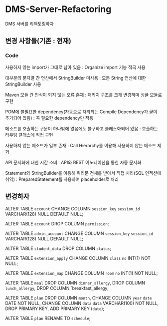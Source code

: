 # DMS-Server-Refactoring
DMS 서버를 리팩토링하자

## 변경 사항들(기존 : 현재)
### Code
사용하지 않는 import가 그대로 남아 있음 : Organize import 기능 적극 사용

대부분의 문자열 간 연산에서 StringBuilder 미사용 : 모든 String 연산에 대한 StringBuilder 사용

Maven 모듈 간 인식이 되지 않는 오류 존재 : 패키지 구조를 크게 변경하며 싱글 모듈로 구현

POM에 불필요한 dependency(자동으로 처리되는 Compile Dependency가 굳이 추가되어 있음) : 꼭 필요한 dependency만 적용

메소드를 호출하는 구문이 하나밖에 없음에도 불구하고 클래스화되어 있음 : 호출하는 라우팅 클래스에 직접 구현

사용하지 않는 메소드가 일부 존재 : Call Hierarchy를 이용해 사용하지 않는 메소드 제거

API 문서화에 대한 시간 소비 : API와 REST 어노테이션을 통한 자동 문서화

Statement와 StringBuilder를 이용해 쿼리문 전체를 받아서 직접 처리(SQL 인젝션에 취약) : PreparedStatement를 사용하여 placeholder로 처리


## 변경하자
ALTER TABLE `account` CHANGE COLUMN `session_key` `session_id` VARCHAR(128) NULL DEFAULT NULL;

ALTER TABLE `account` DROP COLUMN `permission`;

ALTER TABLE `admin_account` CHANGE COLUMN `session_key` `session_id` VARCHAR(128) NULL DEFAULT NULL;

ALTER TABLE `student_data` DROP COLUMN `status`;

ALTER TABLE `extension_apply` CHANGE COLUMN `class` `no` INT(1) NOT NULL;

ALTER TABLE `extension_map` CHANGE COLUMN `room` `no` INT(1) NOT NULL;

ALTER TABLE `meal` DROP COLUMN `dinner_allergy`, DROP COLUMN `lunch_allergy`, DROP COLUMN `breakfast_allergy;

ALTER TABLE `plan` DROP COLUMN `month`, CHANGE COLUMN `year` `date` DATE NOT NULL, CHANGE COLUMN `data` `data` VARCHAR(100) NOT NULL, DROP PRIMARY KEY, ADD PRIMARY KEY (`date`);

ALTER TABLE `plan` RENAME TO `schedule`;


